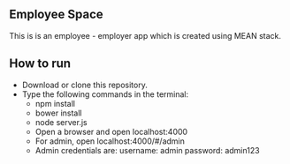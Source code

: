 ## Employee Space
This is is an employee - employer app which is created using MEAN stack.

## How to run
 - Download or clone this repository.
 - Type the following commands in the terminal:
	- npm install
	- bower install
	- node server.js
	- Open a browser and open localhost:4000
	- For admin, open localhost:4000/#/admin
	- Admin credentials are:
			username: admin
			password: admin123